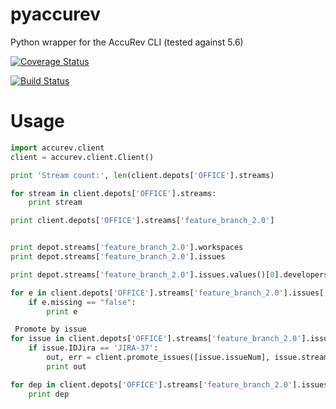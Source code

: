 # pyaccurev
Python wrapper for the AccuRev CLI (tested against 5.6)

[![Coverage Status](https://coveralls.io/repos/github/grilo/pyaccurev/badge.svg)](https://coveralls.io/github/grilo/pyaccurev)

[![Build Status](https://travis-ci.org/grilo/pyaccurev.svg?branch=master)](https://travis-ci.org/grilo/pyaccurev)

# Usage
```python
import accurev.client
client = accurev.client.Client()

print 'Stream count:', len(client.depots['OFFICE'].streams)

for stream in client.depots['OFFICE'].streams:
    print stream

print client.depots['OFFICE'].streams['feature_branch_2.0']


print depot.streams['feature_branch_2.0'].workspaces
print depot.streams['feature_branch_2.0'].issues

print depot.streams['feature_branch_2.0'].issues.values()[0].developers

for e in client.depots['OFFICE'].streams['feature_branch_2.0'].issues['JIRA-37'].elements.values():
    if e.missing == "false":
        print e

 Promote by issue
for issue in client.depots['OFFICE'].streams['feature_branch_2.0'].issues.values():
    if issue.IDJira == 'JIRA-37':
        out, err = client.promote_issues([issue.issueNum], issue.stream.name, 'feature_branch_sandbox')
        print out

for dep in client.depots['OFFICE'].streams['feature_branch_2.0'].issues['JIRA-37'].dependencies.values():
    print dep
```
